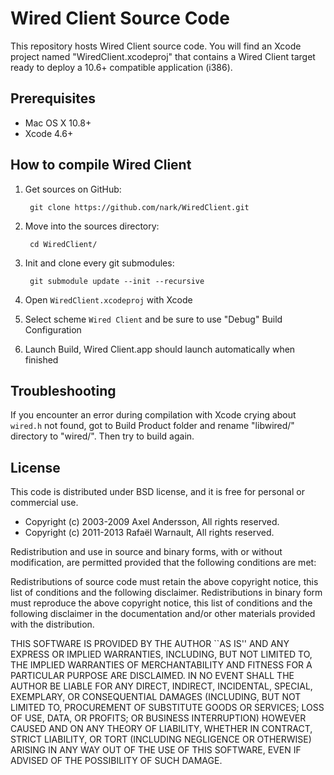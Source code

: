 # Wired Client Source Code

This repository hosts Wired Client source code. You will find an Xcode project named "WiredClient.xcodeproj" that contains a Wired Client target ready to deploy a 10.6+ compatible application (i386).

## Prerequisites

- Mac OS X 10.8+
- Xcode 4.6+

## How to compile Wired Client

1. Get sources on GitHub:

		git clone https://github.com/nark/WiredClient.git
		
2. Move into the sources directory:
		
		cd WiredClient/
		
3. Init and clone every git submodules:

		git submodule update --init --recursive
		
4. Open `WiredClient.xcodeproj` with Xcode

5. Select scheme `Wired Client` and be sure to use "Debug" Build Configuration

6. Launch Build, Wired Client.app should launch automatically when finished


## Troubleshooting

If you encounter an error during compilation with Xcode crying about `wired.h` not found, got to Build Product folder and rename "libwired/" directory to "wired/". Then try to build again.

## License

This code is distributed under BSD license, and it is free for personal or commercial use.
		
- Copyright (c) 2003-2009 Axel Andersson, All rights reserved.
- Copyright (c) 2011-2013 Rafaël Warnault, All rights reserved.
		
Redistribution and use in source and binary forms, with or without modification, are permitted provided that the following conditions are met:
		
Redistributions of source code must retain the above copyright notice, this list of conditions and the following disclaimer. Redistributions in binary form must reproduce the above copyright notice, this list of conditions and the following disclaimer in the documentation and/or other materials provided with the distribution.
		
THIS SOFTWARE IS PROVIDED BY THE AUTHOR ``AS IS'' AND ANY EXPRESS OR IMPLIED WARRANTIES, INCLUDING, BUT NOT LIMITED TO, THE IMPLIED WARRANTIES OF MERCHANTABILITY AND FITNESS FOR A PARTICULAR PURPOSE ARE DISCLAIMED. IN NO EVENT SHALL THE AUTHOR BE LIABLE FOR ANY DIRECT, INDIRECT, INCIDENTAL, SPECIAL, EXEMPLARY, OR CONSEQUENTIAL DAMAGES (INCLUDING, BUT NOT LIMITED TO, PROCUREMENT OF SUBSTITUTE GOODS OR SERVICES; LOSS OF USE, DATA, OR PROFITS; OR BUSINESS INTERRUPTION) HOWEVER CAUSED AND ON ANY THEORY OF LIABILITY, WHETHER IN CONTRACT, STRICT LIABILITY, OR TORT (INCLUDING NEGLIGENCE OR OTHERWISE) ARISING IN ANY WAY OUT OF THE USE OF THIS SOFTWARE, EVEN IF ADVISED OF THE POSSIBILITY OF SUCH DAMAGE.

